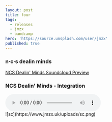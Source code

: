 ```yaml
---
layout: post
title: four
tags:
  - releases
  - jmzx
  - bandcamp
hero: 'https://source.unsplash.com/user/jmzx'
published: true
---
```

###  n·c·s dealin minds
[NCS Dealin' Minds Soundcloud Preview](https://www.soundcloud.com/jmzx/dealin-minds-preview)
<article>
	<div class="cont">
		<h3>NCS Dealin' Minds - Integration</h3>
	</div>
	<audio class="audio" controls="controls">
		<source type="audio/mpeg" src="https://www.jmzx.uk/uploads/audio/01_Integration.m4a?_=1">
	</audio>
</article>
![sc](https://www.jmzx.uk/uploads/sc.png)
